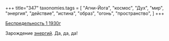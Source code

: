 +++
title="347"
taxonomies.tags = [
 "Агни-Йога",
 "космос",
 "Дух",
 "мир",
 "энергия",
 "действие",
 "истина",
 "образ",
 "огонь",
 "пространство",
]
+++

[Беспредельность 1 1930г](/agni/1930)

Зарождение [энергий](/tags/Агни-Йога). Да, да, да!